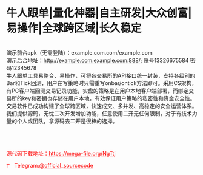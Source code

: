 # 牛人跟单|量化神器|自主研发|大众创富|易操作|全球跨区域|长久稳定

<br>演示前台apk（无需登陆）：example.com.com/example.com<br>演示后台地址：http://example.com.example.com:888/; 账号13326675584 密码12345678<br>牛人跟单工具易整合、易操作，可将各交易所的API接口统一封装，支持各级别的Bar和Tick回测，用户在写策略时只需重写onbar/ontick方法即可。采用CS架构，有PC客户端回测交易记录功能，实盘的策略是在用户本地客户端部署，而绑定交易所的key和密钥也存储在用户本地，有效保证用户策略的私密性和资金安全性。交易软件已成功构建了全球跨区域，快速成交、多并发、高稳定的安全运营体系。<br>我们提供源码，无忧二次开发增加功能，任意使用二开无任何限制，对于有技术力量的个人或团队，拿源码去二开是很棒的选择。<br> <br> <br> <br>


<p style="color: red;">源代码下载地址：<a href="https://mega-file.org/NgTtj" style="color: red;">https://mega-file.org/NgTtj</a></p><p style="color: red;"><img src="https://cdn-icons-png.flaticon.com/512/2111/2111646.png" alt="Telegram Icon" style="width: 16px; vertical-align: middle; margin-right: 5px;">Telegram:<a href="https://t.me/official_sourcecode" style="color: red;">@official_sourcecode</a></p>